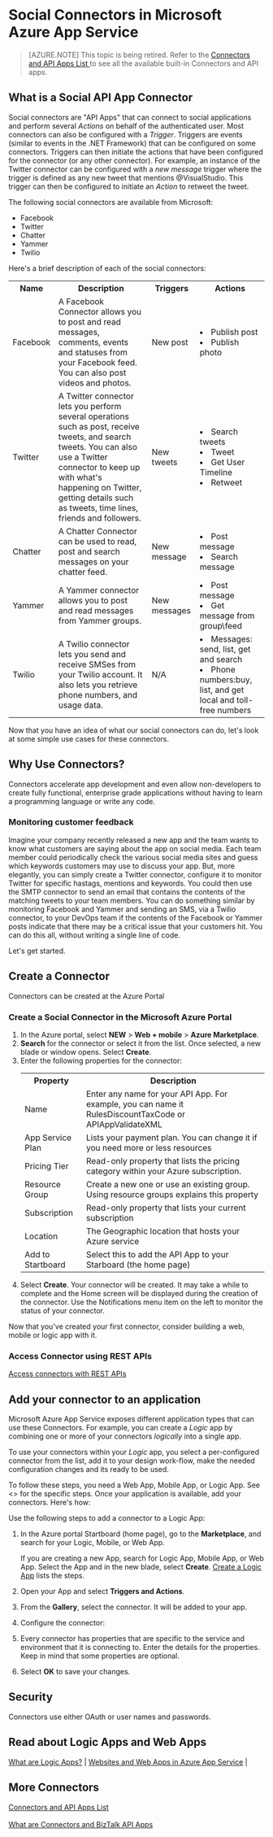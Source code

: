 <properties 
	pageTitle="Microsoft Azure API Apps Social Connectors | API Apps microservice" 
	description="Learn how to create Microsoft Azure Social Connector API Apps and add the API App to your logic App; microservices" 
	services="app-service\logic" 
	documentationCenter="" 
	authors="MandiOhlinger" 
	manager="dwrede" 
	editor=""/>

<tags
	ms.service="app-service-logic" 
	ms.workload="connectors" 
	ms.tgt_pltfrm="na" 
	ms.devlang="na" 
	ms.topic="article" 
	ms.date="07/08/2015" 
	ms.author="mandia"/>

# Social Connectors in Microsoft Azure App Service

> [AZURE.NOTE] This topic is being retired. Refer to the [Connectors and API Apps List ](app-service-logic-connectors-list.md) to see all the available built-in Connectors and API apps. 

## What is a Social API App Connector
Social connectors are "API Apps" that can connect to social applications and perform several *Actions* on behalf of the authenticated user. Most connectors can also be configured with a *Trigger*. Triggers are events (similar to events in the .NET Framework) that can be configured on some connectors. Triggers can then initiate the actions that have been configured for the connector (or any other connector). For example, an instance of the Twitter connector can be configured with a *new message* trigger where the trigger is defined as any new tweet that mentions @VisualStudio. This trigger can then be configured to initiate an *Action* to retweet the tweet. 

The following social connectors are available from Microsoft:

- Facebook
- Twitter
- Chatter
- Yammer
- Twilio

Here's a brief description of each of the social connectors:

<table>
<tr>
<th> Name</th>
<th> Description</th>
<th> Triggers</th>
<th>Actions</th>

<tr>
<td>Facebook
<td>A Facebook Connector allows you to post and read messages, comments, events and statuses from your Facebook feed. You can also post videos and photos.
<td>New post
<td><li>Publish post
	<li>Publish photo 
</tr>

<tr>
<td>Twitter
<td>A Twitter connector lets you perform several operations such as post, receive tweets, and search tweets. You can also use a Twitter connector to keep up with what's happening on Twitter, getting details such as tweets, time lines, friends and followers.
<td>New tweets
<td><li>Search tweets
	<li>Tweet
	<li>Get User Timeline
	<li>Retweet
</tr>

<tr>
<td>Chatter
<td>A Chatter Connector can be used to read, post and search messages on your chatter feed.
<td>New message
<td><li>Post message
<li>Search message
</tr>

<tr>
<td>Yammer
<td>A Yammer connector allows you to post and read messages from Yammer groups.
<td>New messages
<td><li>Post message	
	<li>Get message from group\feed	
</tr>

<tr>
<td>Twilio
<td>A Twilio connector lets you send and receive SMSes from your Twilio account. It also lets you retrieve phone numbers, and usage data.
<td>N/A
<td><li>Messages: send, list, get and search
	<li>Phone numbers:buy, list, and get local and toll-free numbers
</tr>
</table>


Now that you have an idea of what our social connectors can do, let's look at some simple use cases for these connectors.

## Why Use Connectors?

Connectors accelerate app development and even allow non-developers to create fully functional, enterprise grade applications without having to learn a programming language or write any code. 

### Monitoring customer feedback ###
Imagine your company recently released a new app and the team wants to know what customers are saying about the app on social media. Each team member could periodically check the various social media sites and guess which keywords customers may use to discuss your app. But, more elegantly, you can simply create a Twitter connector, configure it to monitor Twitter for specific hastags, mentions and keywords. You could then use the SMTP connector to send an email that contains the contents of the matching tweets to your team members. You can do something similar by monitoring Facebook and Yammer and sending an SMS, via a Twilio connector, to your DevOps team if the contents of the Facebook or Yammer posts indicate that there may be a critical issue that your customers hit. You can do this all, without writing a single line of code.  

Let's get started. 


## Create a Connector
Connectors can be created at the Azure Portal 

### Create a Social Connector in the Microsoft Azure Portal

1. In the Azure portal, select **NEW** > **Web + mobile** > **Azure Marketplace**.
2. **Search** for the connector or select it from the list. Once selected, a new blade or window opens. Select **Create**. 
3. Enter the following properties for the connector: 
	<table>
	    <tr><th>Property</th> <th>Description</th> </tr>
	    <tr><td>Name</td> <td>Enter any name for your API App. For example, you can name it RulesDiscountTaxCode or APIAppValidateXML</td> </tr>
	    <tr><td>App Service Plan</td> <td>Lists your payment plan. You can change it if you need more or less resources</th> </td>
	    <tr><td>Pricing Tier</td> <td>Read-only property that lists the pricing category within your Azure subscription.</td> </tr>
	    <tr><td>Resource Group</td> <td>Create a new one or use an existing group. Using resource groups explains this property</td> </tr>
	    <tr><td>Subscription</td> <td>Read-only property that lists your current subscription</td> </tr>
	    <tr><td>Location</td> <td>The Geographic location that hosts your Azure service </td></tr>
        <tr><td>Add to Startboard</td> <td>Select this to add the API App to your Starboard (the home page)</td></tr>
	</table> 
4. Select **Create**. Your connector will be created. It may take a while to complete and the Home screen will be displayed during the creation of the connector. Use the Notifications menu item on the left to monitor the status of your connector.

Now that you've created your first connector, consider building a web, mobile or logic app with it. 


### Access Connector using REST APIs

[Access connectors with REST APIs](http://go.microsoft.com/fwlink/p/?LinkId=529766)


## Add your connector to an application 
Microsoft Azure App Service exposes different application types that can use these Connectors. For example, you can create a *Logic* app by combining one or more of your connectors *logically* into a single app.

To use your connectors within your *Logic* app, you select a per-configured connector from the list, add it to your design work-flow, make the needed configuration changes and its ready to be used. 

To follow these steps, you need a Web App, Mobile App, or Logic App. See <> for the specific steps. Once your application is available, add your connectors. Here's how:

Use the following steps to add a connector to a Logic App: 

1. In the Azure portal Startboard (home page), go to the **Marketplace**, and search for your  Logic, Mobile, or Web App. 

	If you are creating a new App, search for Logic App, Mobile App, or Web App. Select the App and in the new blade, select **Create**. [Create a Logic App](app-service-logic-create-a-logic-app.md) lists the steps. 

2. Open your App and select **Triggers and Actions**. 
3. From the **Gallery**, select the connector. It will be added to your app.
4. Configure the connector:
5. Every connector has properties that are specific to the service and environment that it is connecting to. Enter the details for the properties. Keep in mind that some properties are optional.
6. Select **OK** to save your changes.


## Security
Connectors use either OAuth or user names and passwords.

## Read about Logic Apps and Web Apps
[What are Logic Apps?](app-service-logic-what-are-logic-apps.md) |
[Websites and Web Apps in Azure App Service](../app-service-web/app-service-web-overview.md) |


## More Connectors

[Connectors and API Apps List](app-service-logic-connectors-list.md)<br/><br/>
[What are Connectors and BizTalk API Apps](app-service-logic-what-are-biztalk-api-apps.md)
 